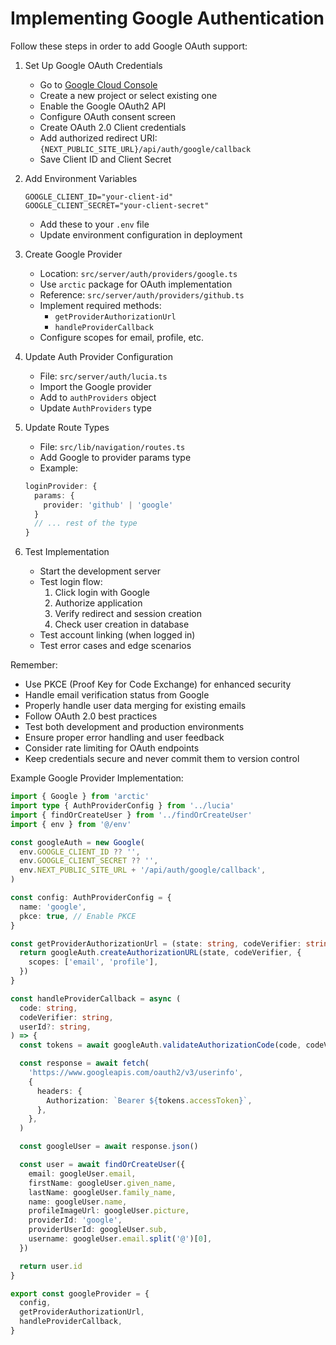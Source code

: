 # Implementing Google Authentication

Follow these steps in order to add Google OAuth support:

1. Set Up Google OAuth Credentials

   - Go to [Google Cloud Console](https://console.cloud.google.com)
   - Create a new project or select existing one
   - Enable the Google OAuth2 API
   - Configure OAuth consent screen
   - Create OAuth 2.0 Client credentials
   - Add authorized redirect URI: `{NEXT_PUBLIC_SITE_URL}/api/auth/google/callback`
   - Save Client ID and Client Secret

2. Add Environment Variables

   ```env
   GOOGLE_CLIENT_ID="your-client-id"
   GOOGLE_CLIENT_SECRET="your-client-secret"
   ```

   - Add these to your `.env` file
   - Update environment configuration in deployment

3. Create Google Provider

   - Location: `src/server/auth/providers/google.ts`
   - Use `arctic` package for OAuth implementation
   - Reference: `src/server/auth/providers/github.ts`
   - Implement required methods:
     - `getProviderAuthorizationUrl`
     - `handleProviderCallback`
   - Configure scopes for email, profile, etc.

4. Update Auth Provider Configuration

   - File: `src/server/auth/lucia.ts`
   - Import the Google provider
   - Add to `authProviders` object
   - Update `AuthProviders` type

5. Update Route Types

   - File: `src/lib/navigation/routes.ts`
   - Add Google to provider params type
   - Example:

   ```ts
   loginProvider: {
     params: {
       provider: 'github' | 'google'
     }
     // ... rest of the type
   }
   ```

6. Test Implementation

   - Start the development server
   - Test login flow:
     1. Click login with Google
     2. Authorize application
     3. Verify redirect and session creation
     4. Check user creation in database
   - Test account linking (when logged in)
   - Test error cases and edge scenarios

Remember:

- Use PKCE (Proof Key for Code Exchange) for enhanced security
- Handle email verification status from Google
- Properly handle user data merging for existing emails
- Follow OAuth 2.0 best practices
- Test both development and production environments
- Ensure proper error handling and user feedback
- Consider rate limiting for OAuth endpoints
- Keep credentials secure and never commit them to version control

Example Google Provider Implementation:

```typescript
import { Google } from 'arctic'
import type { AuthProviderConfig } from '../lucia'
import { findOrCreateUser } from '../findOrCreateUser'
import { env } from '@/env'

const googleAuth = new Google(
  env.GOOGLE_CLIENT_ID ?? '',
  env.GOOGLE_CLIENT_SECRET ?? '',
  env.NEXT_PUBLIC_SITE_URL + '/api/auth/google/callback',
)

const config: AuthProviderConfig = {
  name: 'google',
  pkce: true, // Enable PKCE
}

const getProviderAuthorizationUrl = (state: string, codeVerifier: string) => {
  return googleAuth.createAuthorizationURL(state, codeVerifier, {
    scopes: ['email', 'profile'],
  })
}

const handleProviderCallback = async (
  code: string,
  codeVerifier: string,
  userId?: string,
) => {
  const tokens = await googleAuth.validateAuthorizationCode(code, codeVerifier)

  const response = await fetch(
    'https://www.googleapis.com/oauth2/v3/userinfo',
    {
      headers: {
        Authorization: `Bearer ${tokens.accessToken}`,
      },
    },
  )

  const googleUser = await response.json()

  const user = await findOrCreateUser({
    email: googleUser.email,
    firstName: googleUser.given_name,
    lastName: googleUser.family_name,
    name: googleUser.name,
    profileImageUrl: googleUser.picture,
    providerId: 'google',
    providerUserId: googleUser.sub,
    username: googleUser.email.split('@')[0],
  })

  return user.id
}

export const googleProvider = {
  config,
  getProviderAuthorizationUrl,
  handleProviderCallback,
}
```
